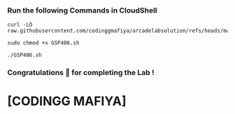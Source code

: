 ### Run the following Commands in CloudShell

```
curl -LO raw.githubusercontent.com/codinggmafiya/arcadelabsolution/refs/heads/main/Using%20BigQuery%20in%20the%20Google%20Cloud%20Console/GSP406.sh

sudo chmod +x GSP406.sh

./GSP406.sh
```

### Congratulations 🎉 for completing the Lab !

# [CODINGG MAFIYA]
